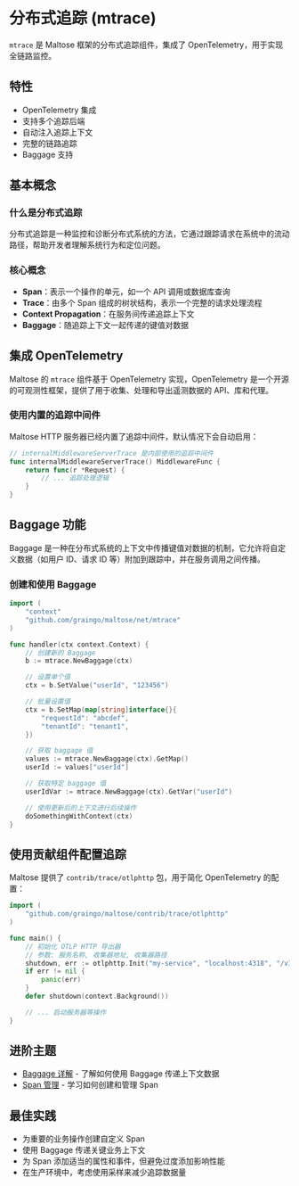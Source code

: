 # 分布式追踪 (mtrace)

`mtrace` 是 Maltose 框架的分布式追踪组件，集成了 OpenTelemetry，用于实现全链路监控。

## 特性

- OpenTelemetry 集成
- 支持多个追踪后端
- 自动注入追踪上下文
- 完整的链路追踪
- Baggage 支持

## 基本概念

### 什么是分布式追踪

分布式追踪是一种监控和诊断分布式系统的方法，它通过跟踪请求在系统中的流动路径，帮助开发者理解系统行为和定位问题。

### 核心概念

- **Span**：表示一个操作的单元，如一个 API 调用或数据库查询
- **Trace**：由多个 Span 组成的树状结构，表示一个完整的请求处理流程
- **Context Propagation**：在服务间传递追踪上下文
- **Baggage**：随追踪上下文一起传递的键值对数据

## 集成 OpenTelemetry

Maltose 的 `mtrace` 组件基于 OpenTelemetry 实现，OpenTelemetry 是一个开源的可观测性框架，提供了用于收集、处理和导出遥测数据的 API、库和代理。

### 使用内置的追踪中间件

Maltose HTTP 服务器已经内置了追踪中间件，默认情况下会自动启用：

```go
// internalMiddlewareServerTrace 是内部使用的追踪中间件
func internalMiddlewareServerTrace() MiddlewareFunc {
    return func(r *Request) {
        // ... 追踪处理逻辑
    }
}
```

## Baggage 功能

Baggage 是一种在分布式系统的上下文中传播键值对数据的机制，它允许将自定义数据（如用户 ID、请求 ID 等）附加到跟踪中，并在服务调用之间传播。

### 创建和使用 Baggage

```go
import (
    "context"
    "github.com/graingo/maltose/net/mtrace"
)

func handler(ctx context.Context) {
    // 创建新的 Baggage
    b := mtrace.NewBaggage(ctx)

    // 设置单个值
    ctx = b.SetValue("userId", "123456")

    // 批量设置值
    ctx = b.SetMap(map[string]interface{}{
        "requestId": "abcdef",
        "tenantId": "tenant1",
    })

    // 获取 baggage 值
    values := mtrace.NewBaggage(ctx).GetMap()
    userId := values["userId"]

    // 获取特定 baggage 值
    userIdVar := mtrace.NewBaggage(ctx).GetVar("userId")

    // 使用更新后的上下文进行后续操作
    doSomethingWithContext(ctx)
}
```

## 使用贡献组件配置追踪

Maltose 提供了 `contrib/trace/otlphttp` 包，用于简化 OpenTelemetry 的配置：

```go
import (
    "github.com/graingo/maltose/contrib/trace/otlphttp"
)

func main() {
    // 初始化 OTLP HTTP 导出器
    // 参数: 服务名称, 收集器地址, 收集器路径
    shutdown, err := otlphttp.Init("my-service", "localhost:4318", "/v1/traces")
    if err != nil {
        panic(err)
    }
    defer shutdown(context.Background())

    // ... 启动服务器等操作
}
```

## 进阶主题

- [Baggage 详解](/net/mtrace/baggage) - 了解如何使用 Baggage 传递上下文数据
- [Span 管理](/net/mtrace/span) - 学习如何创建和管理 Span

## 最佳实践

- 为重要的业务操作创建自定义 Span
- 使用 Baggage 传递关键业务上下文
- 为 Span 添加适当的属性和事件，但避免过度添加影响性能
- 在生产环境中，考虑使用采样来减少追踪数据量
